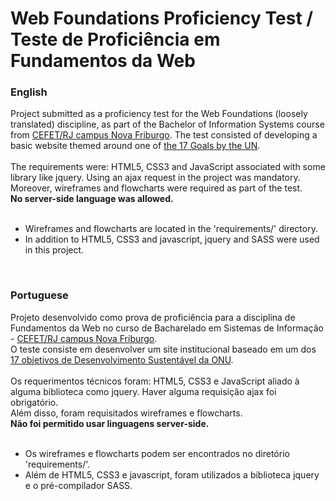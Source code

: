 # Web Foundations Proficiency Test / Teste de Proficiência em Fundamentos da Web

### English
Project submitted as a proficiency test for the Web Foundations (loosely translated) discipline, as part of the Bachelor of Information Systems course from [CEFET/RJ campus Nova Friburgo](http://www.cefet-rj.br/index.php/english-version).
The test consisted of developing a basic website themed around one of [the 17 Goals by the UN](https://sdgs.un.org/goals).
<br><br>
The requirements were: HTML5, CSS3 and JavaScript associated with some library like jquery. Using an ajax request in the project was mandatory.<br>
Moreover, wireframes and flowcharts were required as part of the test.<br>
**No server-side language was allowed.**
<br><br>
  - Wireframes and flowcharts are located in the 'requirements/' directory.
  - In addition to HTML5, CSS3 and javascript, jquery and SASS were used in this project.

<br>

### Portuguese
Projeto desenvolvido como prova de proficiência para a disciplina de Fundamentos da Web no curso de Bacharelado em Sistemas de Informação - [CEFET/RJ campus Nova Friburgo](http://www.cefet-rj.br/index.php).
<br>
O teste consiste em desenvolver um site institucional baseado em um dos [17 objetivos de Desenvolvimento Sustentável da ONU](https://brasil.un.org/pt-br/sdgs).
<br><br>
Os requerimentos técnicos foram: HTML5, CSS3 e JavaScript aliado à alguma biblioteca como jquery. Haver alguma requisição ajax foi obrigatório.<br>
Além disso, foram requisitados wireframes e flowcharts.<br>
**Não foi permitido usar linguagens server-side.**
<br><br>
  - Os wireframes e flowcharts podem ser encontrados no diretório 'requirements/'.
  - Além de HTML5, CSS3 e javascript, foram utilizados a biblioteca jquery e o pré-compilador SASS.



